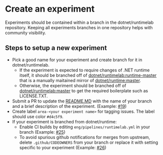 # Create an experiment

Experiments should be contained within a branch in the dotnet/runtimelab repository. Keeping all experiments branches in one repository helps with community visibility.

## Steps to setup a new experiment

- Pick a good name for your experiment and create branch for it in dotnet/runtimelab.
   - If the experiment is expected to require changes of .NET runtime itself, it should be branched off of [dotnet/runtimelab:runtime-master](https://github.com/dotnet/runtimelab/tree/runtime-master) that is a manually maitained mirror of [dotnet/runtime:master](https://github.com/dotnet/runtime/tree/master).
   - Otherwise, the experiment should be branched off of [dotnet/runtimelab:master](https://github.com/dotnet/runtimelab/tree/master) to get the required boilerplate such as LICENSE.TXT.
- Submit a PR to update the [README.MD](https://github.com/dotnet/runtimelab/blob/master/README.md#active-experimental-projects) with the name of your branch and a brief description of the experiment. (Example: [#19](https://github.com/dotnet/runtimelab/pull/19/files))
- Create label `area-<your experiment name>` for tagging issues. The label should use color `#d4c5f9`. 
- If your experiment is branched from dotnet/runtime:
   - Enable CI builds by editing `eng/pipelines/runtimelab.yml` in your branch (Example: [#25](https://github.com/dotnet/runtimelab/pull/25/files))
   - To avoid spurious github notifications for merges from upstream, delete `.github/CODEOWNERS` from your branch or replace it with setting specific to your experiment (Example: [#26](https://github.com/dotnet/runtimelab/pull/26/files))